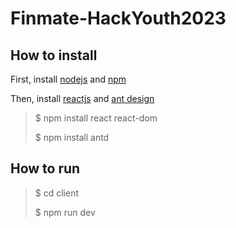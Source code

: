 # Finmate-HackYouth2023
## How to install
First, install <a href="https://nodejs.org/en">nodejs</a> and <a href="https://www.npmjs.com/">npm</a>

Then, install <a href="https://react.dev/">reactjs</a> and <a href="https://ant.design/">ant design</a>
>$ npm install react react-dom
>
>$ npm install antd

## How to run
>$ cd client
>
>$ npm run dev

